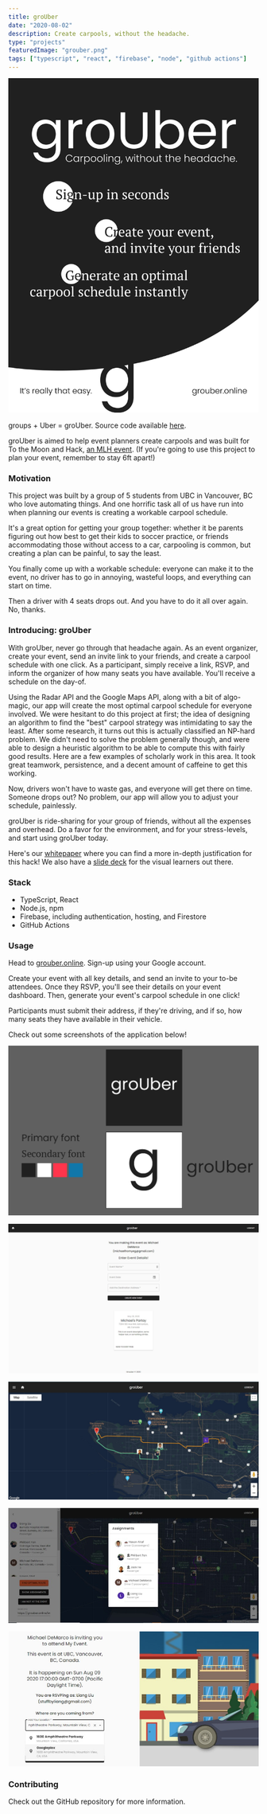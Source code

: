 ```yaml
---
title: groUber
date: "2020-08-02"
description: Create carpools, without the headache.
type: "projects"
featuredImage: "grouber.png"
tags: ["typescript", "react", "firebase", "node", "github actions"]
---
```


![A 'poster' for groUber](poster-01.png)

groups + Uber = groUber. Source code available [here](https://github.com/michaelfromyeg/groUber).

groUber is aimed to help event planners create carpools and was built for To the Moon and Hack, [an MLH event](https://mlh.io). (If you're going to use this project to plan your event, remember to stay 6ft apart!)

### Motivation

This project was built by a group of 5 students from UBC in Vancouver, BC who love automating things. And one horrific task all of us have run into when planning our events is creating a workable carpool schedule.

It's a great option for getting your group together: whether it be parents figuring out how best to get their kids to soccer practice, or friends accommodating those without access to a car, carpooling is common, but creating a plan can be painful, to say the least.

You finally come up with a workable schedule: everyone can make it to the event, no driver has to go in annoying, wasteful loops, and everything can start on time.

Then a driver with 4 seats drops out. And you have to do it all over again. No, thanks.

### Introducing: groUber

With groUber, never go through that headache again. As an event organizer, create your event, send an invite link to your friends, and create a carpool schedule with one click. As a participant, simply receive a link, RSVP, and inform the organizer of how many seats you have available. You'll receive a schedule on the day-of.

Using the Radar API and the Google Maps API, along with a bit of algo-magic, our app will create the most optimal carpool schedule for everyone involved. We were hesitant to do this project at first; the idea of designing an algorithm to find the "best" carpool strategy was intimidating to say the least. After some research, it turns out this is actually classified an NP-hard problem. We didn't need to solve the problem generally though, and were able to design a heuristic algorithm to be able to compute this with fairly good results. Here are a few examples of scholarly work in this area. It took great teamwork, persistence, and a decent amount of caffeine to get this working.

Now, drivers won't have to waste gas, and everyone will get there on time. Someone drops out? No problem, our app will allow you to adjust your schedule, painlessly.

groUber is ride-sharing for your group of friends, without all the expenses and overhead. Do a favor for the environment, and for your stress-levels, and start using groUber today.

Here's our [whitepaper](https://docs.google.com/document/d/e/2PACX-1vSLo8DhZ7p-VgPnmieasD01zZ2_76uMxPxSwVErq3_gQPvpokrFI4G5SHA1Pxrc9b9ouhK5yvL-4X3t/pub) where you can find a more in-depth justification for this hack! We also have a [slide deck](https://docs.google.com/presentation/d/e/2PACX-1vRY4A2dxP3vd1L7tY9gNC1Y0oegweKaiE9ZRHzulQArcLDld2zxErJQPk2TWvtwONXqdFWSECFlWEhh/pub?start=false&loop=false&delayms=15000&slide=id.p) for the visual learners out there.

### Stack

- TypeScript, React
- Node.js, npm
- Firebase, including authentication, hosting, and Firestore
- GitHub Actions

### Usage

Head to [grouber.online](https://grouber.online). Sign-up using your Google account.

Create your event with all key details, and send an invite to your to-be attendees. Once they RSVP, you'll see their details on your event dashboard. Then, generate your event's carpool schedule in one click!

Participants must submit their address, if they're driving, and if so, how many seats they have available in their vehicle.

Check out some screenshots of the application below!

![Branding for groUber](branding.png)

![Homepage](homescreen.png)

![The map within the application](appMap.jpg)

![Dashboard](dashboard.jpg)

![RSVP page](RSVPPage.jpg)

### Contributing

Check out the GitHub repository for more information.
